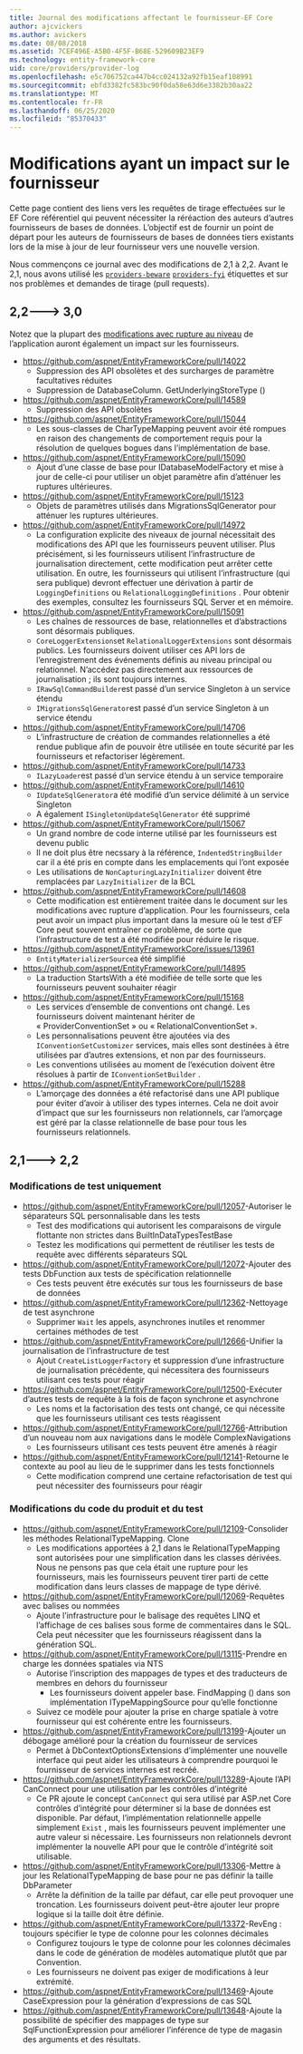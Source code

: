 ```yaml
---
title: Journal des modifications affectant le fournisseur-EF Core
author: ajcvickers
ms.author: avickers
ms.date: 08/08/2018
ms.assetid: 7CEF496E-A5B0-4F5F-B68E-529609B23EF9
ms.technology: entity-framework-core
uid: core/providers/provider-log
ms.openlocfilehash: e5c706752ca447b4cc024132a92fb15eaf108991
ms.sourcegitcommit: ebfd3382fc583bc90f0da58e63d6e3382b30aa22
ms.translationtype: MT
ms.contentlocale: fr-FR
ms.lasthandoff: 06/25/2020
ms.locfileid: "85370433"
---
```

# <a name="provider-impacting-changes"></a>Modifications ayant un impact sur le fournisseur

Cette page contient des liens vers les requêtes de tirage effectuées sur le EF Core référentiel qui peuvent nécessiter la réréaction des auteurs d’autres fournisseurs de bases de données. L’objectif est de fournir un point de départ pour les auteurs de fournisseurs de bases de données tiers existants lors de la mise à jour de leur fournisseur vers une nouvelle version.

Nous commençons ce journal avec des modifications de 2,1 à 2,2. Avant le 2,1, nous avons utilisé les [`providers-beware`](https://github.com/aspnet/EntityFrameworkCore/labels/providers-beware) [`providers-fyi`](https://github.com/aspnet/EntityFrameworkCore/labels/providers-fyi) étiquettes et sur nos problèmes et demandes de tirage (pull requests).

## <a name="22-----30"></a>2,2---> 3,0

Notez que la plupart des [modifications avec rupture au niveau](xref:core/what-is-new/ef-core-3.0/breaking-changes) de l’application auront également un impact sur les fournisseurs.

* <https://github.com/aspnet/EntityFrameworkCore/pull/14022>
  * Suppression des API obsolètes et des surcharges de paramètre facultatives réduites
  * Suppression de DatabaseColumn. GetUnderlyingStoreType ()
* <https://github.com/aspnet/EntityFrameworkCore/pull/14589>
  * Suppression des API obsolètes
* <https://github.com/aspnet/EntityFrameworkCore/pull/15044>
  * Les sous-classes de CharTypeMapping peuvent avoir été rompues en raison des changements de comportement requis pour la résolution de quelques bogues dans l’implémentation de base.
* <https://github.com/aspnet/EntityFrameworkCore/pull/15090>
  * Ajout d’une classe de base pour IDatabaseModelFactory et mise à jour de celle-ci pour utiliser un objet paramètre afin d’atténuer les ruptures ultérieures.
* <https://github.com/aspnet/EntityFrameworkCore/pull/15123>
  * Objets de paramètres utilisés dans MigrationsSqlGenerator pour atténuer les ruptures ultérieures.
* <https://github.com/aspnet/EntityFrameworkCore/pull/14972>
  * La configuration explicite des niveaux de journal nécessitait des modifications des API que les fournisseurs peuvent utiliser. Plus précisément, si les fournisseurs utilisent l’infrastructure de journalisation directement, cette modification peut arrêter cette utilisation. En outre, les fournisseurs qui utilisent l’infrastructure (qui sera publique) devront effectuer une dérivation à partir de `LoggingDefinitions` ou `RelationalLoggingDefinitions` . Pour obtenir des exemples, consultez les fournisseurs SQL Server et en mémoire.
* <https://github.com/aspnet/EntityFrameworkCore/pull/15091>
  * Les chaînes de ressources de base, relationnelles et d’abstractions sont désormais publiques.
  * `CoreLoggerExtensions`et `RelationalLoggerExtensions` sont désormais publics. Les fournisseurs doivent utiliser ces API lors de l’enregistrement des événements définis au niveau principal ou relationnel. N’accédez pas directement aux ressources de journalisation ; ils sont toujours internes.
  * `IRawSqlCommandBuilder`est passé d’un service Singleton à un service étendu
  * `IMigrationsSqlGenerator`est passé d’un service Singleton à un service étendu
* <https://github.com/aspnet/EntityFrameworkCore/pull/14706>
  * L’infrastructure de création de commandes relationnelles a été rendue publique afin de pouvoir être utilisée en toute sécurité par les fournisseurs et refactoriser légèrement.
* <https://github.com/aspnet/EntityFrameworkCore/pull/14733>
  * `ILazyLoader`est passé d’un service étendu à un service temporaire
* <https://github.com/aspnet/EntityFrameworkCore/pull/14610>
  * `IUpdateSqlGenerator`a été modifié d’un service délimité à un service Singleton
  * A également `ISingletonUpdateSqlGenerator` été supprimé
* <https://github.com/aspnet/EntityFrameworkCore/pull/15067>
  * Un grand nombre de code interne utilisé par les fournisseurs est devenu public
  * Il ne doit plus être necssary à la référence, `IndentedStringBuilder` car il a été pris en compte dans les emplacements qui l’ont exposée
  * Les utilisations de `NonCapturingLazyInitializer` doivent être remplacées par `LazyInitializer` de la BCL
* <https://github.com/aspnet/EntityFrameworkCore/pull/14608>
  * Cette modification est entièrement traitée dans le document sur les modifications avec rupture d’application. Pour les fournisseurs, cela peut avoir un impact plus important dans la mesure où le test d’EF Core peut souvent entraîner ce problème, de sorte que l’infrastructure de test a été modifiée pour réduire le risque.
* <https://github.com/aspnet/EntityFrameworkCore/issues/13961>
  * `EntityMaterializerSource`a été simplifié
* <https://github.com/aspnet/EntityFrameworkCore/pull/14895>
  * La traduction StartsWith a été modifiée de telle sorte que les fournisseurs peuvent souhaiter réagir
* <https://github.com/aspnet/EntityFrameworkCore/pull/15168>
  * Les services d’ensemble de conventions ont changé. Les fournisseurs doivent maintenant hériter de « ProviderConventionSet » ou « RelationalConventionSet ».
  * Les personnalisations peuvent être ajoutées via des `IConventionSetCustomizer` services, mais elles sont destinées à être utilisées par d’autres extensions, et non par des fournisseurs.
  * Les conventions utilisées au moment de l’exécution doivent être résolues à partir de `IConventionSetBuilder` .
* <https://github.com/aspnet/EntityFrameworkCore/pull/15288>
  * L’amorçage des données a été refactorisé dans une API publique pour éviter d’avoir à utiliser des types internes. Cela ne doit avoir d’impact que sur les fournisseurs non relationnels, car l’amorçage est géré par la classe relationnelle de base pour tous les fournisseurs relationnels.

## <a name="21-----22"></a>2,1---> 2,2

### <a name="test-only-changes"></a>Modifications de test uniquement

* <https://github.com/aspnet/EntityFrameworkCore/pull/12057>-Autoriser le séparateurs SQL personnalisable dans les tests
  * Test des modifications qui autorisent les comparaisons de virgule flottante non strictes dans BuiltInDataTypesTestBase
  * Testez les modifications qui permettent de réutiliser les tests de requête avec différents séparateurs SQL
* <https://github.com/aspnet/EntityFrameworkCore/pull/12072>-Ajouter des tests DbFunction aux tests de spécification relationnelle
  * Ces tests peuvent être exécutés sur tous les fournisseurs de base de données
* <https://github.com/aspnet/EntityFrameworkCore/pull/12362>-Nettoyage de test asynchrone
  * Supprimer `Wait` les appels, asynchrones inutiles et renommer certaines méthodes de test
* <https://github.com/aspnet/EntityFrameworkCore/pull/12666>-Unifier la journalisation de l’infrastructure de test
  * Ajout `CreateListLoggerFactory` et suppression d’une infrastructure de journalisation précédente, qui nécessitera des fournisseurs utilisant ces tests pour réagir
* <https://github.com/aspnet/EntityFrameworkCore/pull/12500>-Exécuter d’autres tests de requête à la fois de façon synchrone et asynchrone
  * Les noms et la factorisation des tests ont changé, ce qui nécessite que les fournisseurs utilisant ces tests réagissent
* <https://github.com/aspnet/EntityFrameworkCore/pull/12766>-Attribution d’un nouveau nom aux navigations dans le modèle ComplexNavigations
  * Les fournisseurs utilisant ces tests peuvent être amenés à réagir
* <https://github.com/aspnet/EntityFrameworkCore/pull/12141>-Retourne le contexte au pool au lieu de le supprimer dans les tests fonctionnels
  * Cette modification comprend une certaine refactorisation de test qui peut nécessiter des fournisseurs pour réagir

### <a name="test-and-product-code-changes"></a>Modifications du code du produit et du test

* <https://github.com/aspnet/EntityFrameworkCore/pull/12109>-Consolider les méthodes RelationalTypeMapping. Clone
  * Les modifications apportées à 2,1 dans le RelationalTypeMapping sont autorisées pour une simplification dans les classes dérivées. Nous ne pensons pas que cela était une rupture pour les fournisseurs, mais les fournisseurs peuvent tirer parti de cette modification dans leurs classes de mappage de type dérivé.
* <https://github.com/aspnet/EntityFrameworkCore/pull/12069>-Requêtes avec balises ou nommées
  * Ajoute l’infrastructure pour le balisage des requêtes LINQ et l’affichage de ces balises sous forme de commentaires dans le SQL. Cela peut nécessiter que les fournisseurs réagissent dans la génération SQL.
* <https://github.com/aspnet/EntityFrameworkCore/pull/13115>-Prendre en charge les données spatiales via NTS
  * Autorise l’inscription des mappages de types et des traducteurs de membres en dehors du fournisseur
    * Les fournisseurs doivent appeler base. FindMapping () dans son implémentation ITypeMappingSource pour qu’elle fonctionne
  * Suivez ce modèle pour ajouter la prise en charge spatiale à votre fournisseur qui est cohérente entre les fournisseurs.
* <https://github.com/aspnet/EntityFrameworkCore/pull/13199>-Ajouter un débogage amélioré pour la création du fournisseur de services
  * Permet à DbContextOptionsExtensions d’implémenter une nouvelle interface qui peut aider les utilisateurs à comprendre pourquoi le fournisseur de services internes est recréé.
* <https://github.com/aspnet/EntityFrameworkCore/pull/13289>-Ajoute l’API CanConnect pour une utilisation par les contrôles d’intégrité
  * Ce PR ajoute le concept `CanConnect` qui sera utilisé par ASP.net Core contrôles d’intégrité pour déterminer si la base de données est disponible. Par défaut, l’implémentation relationnelle appelle simplement `Exist` , mais les fournisseurs peuvent implémenter une autre valeur si nécessaire. Les fournisseurs non relationnels devront implémenter la nouvelle API pour que le contrôle d’intégrité soit utilisable.
* <https://github.com/aspnet/EntityFrameworkCore/pull/13306>-Mettre à jour les RelationalTypeMapping de base pour ne pas définir la taille DbParameter
  * Arrête la définition de la taille par défaut, car elle peut provoquer une troncation. Les fournisseurs doivent peut-être ajouter leur propre logique si la taille doit être définie.
* <https://github.com/aspnet/EntityFrameworkCore/pull/13372>-RevEng : toujours spécifier le type de colonne pour les colonnes décimales
  * Configurez toujours le type de colonne pour les colonnes décimales dans le code de génération de modèles automatique plutôt que par Convention.
  * Les fournisseurs ne doivent pas exiger de modifications à leur extrémité.
* <https://github.com/aspnet/EntityFrameworkCore/pull/13469>-Ajoute CaseExpression pour la génération d’expressions de cas SQL
* <https://github.com/aspnet/EntityFrameworkCore/pull/13648>-Ajoute la possibilité de spécifier des mappages de type sur SqlFunctionExpression pour améliorer l’inférence de type de magasin des arguments et des résultats.
